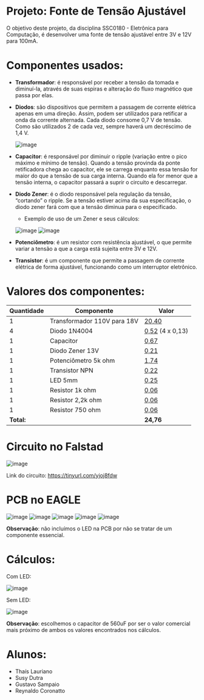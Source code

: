 # Projeto: Fonte de Tensão Ajustável

O objetivo deste projeto, da disciplina SSC0180 - Eletrônica para Computação, é desenvolver uma fonte de tensão ajustável entre 3V e 12V para 100mA.



# Componentes usados:

- **Transformador**: é responsável por receber a tensão da tomada e diminuí-la, através de suas espiras e alteração do fluxo magnético que passa por elas.

- **Diodos**: são dispositivos que permitem a passagem de corrente elétrica apenas em uma direção. Assim, podem ser utilizados para retificar a onda da corrente alternada. Cada diodo consome 0,7 V de tensão. Como são utilizados 2 de cada vez, sempre haverá um decréscimo de 1,4 V.

   ![image](https://user-images.githubusercontent.com/83373458/127049512-0a5a28b2-f349-46d1-933e-0340b1e11137.png)


- **Capacitor**:  é responsável por diminuir o ripple (variação entre o pico máximo e mínimo de tensão). Quando a tensão provinda da ponte retificadora chega ao capacitor, ele se carrega enquanto essa tensão for maior do que a tensão de sua carga interna. Quando ela for menor que a tensão interna, o capacitor passará a suprir o circuito e descarregar.

- **Diodo Zener**: é o diodo responsável pela regulação da tensão, “cortando” o ripple. Se a tensão estiver acima da sua especificação, o diodo zener fará com que a tensão diminua para o especificado.
  - Exemplo de uso de um Zener e seus cálculos:
  
  ![image](https://user-images.githubusercontent.com/83373458/127048457-799e4ea3-d32b-4ffe-9d59-01be08589564.png)
      ![image](https://user-images.githubusercontent.com/83373458/127049271-e5d84dad-2c8d-4303-9935-9d290a06551d.png)

- **Potenciômetro**: é um resistor com resistência ajustável, o que permite variar a tensão a que a carga está sujeita entre 3V e 12V.

- **Transistor**: é um componente que permite a passagem de corrente elétrica de forma ajustável, funcionando como um interruptor eletrônico.

# Valores dos componentes:

| Quantidade | Componente | Valor |
|------------|------------|-------|
| 1 | Transformador 110V para 18V| [20,40](https://www.multcomercial.com.br/transformador-de-tensao-127-220v-para-18v18v-500ma.html)| 
| 4 | Diodo 1N4004 | [0,52](https://www.baudaeletronica.com.br/diodo-1n4004.html) (4 x 0,13) |
| 1 | Capacitor | [0,67](https://www.americanas.com.br/produto/3151870134?opn=YSMESP) |
| 1 | Diodo Zener 13V | [0,21](https://www.baudaeletronica.com.br/diodo-zener-1n4743-13v-1w.html) |
| 1 | Potenciômetro 5k ohm | [1,74](https://www.moduloeletronica.com.br/produto/potenciometro-linear-5k-wh148-1-l20-3t-mini-pci-zx/3137583/)|
| 1 | Transistor NPN | [0,22](https://www.baudaeletronica.com.br/transistor-npn-bc337.html)|
| 1 | LED 5mm | [0,25](https://www.baudaeletronica.com.br/led-difuso-5mm-vermelho.html)|
| 1 | Resistor 1k ohm | [0,06](https://www.baudaeletronica.com.br/resistor-1k-5-1-4w.html)|
| 1 | Resistor 2,2k ohm | [0,06](https://www.baudaeletronica.com.br/resistor-750k-5-1-4w.html)|
| 1 | Resistor 750 ohm | [0,06](https://www.baudaeletronica.com.br/resistor-750k-5-1-4w.html)|
|**Total:**| | **24,76**|

#  Circuito no Falstad
![image](https://user-images.githubusercontent.com/83373458/127062046-21b91843-8a78-46f5-85c3-d25232b66909.png)

Link do circuito: https://tinyurl.com/yjoj8fdw

# PCB no EAGLE
![image](https://user-images.githubusercontent.com/83373458/127077269-599f5d6d-ce1f-44ad-97fc-bcaf6d5e4a23.png)
![image](https://user-images.githubusercontent.com/83373458/127077281-3d56c2f0-5d48-4e60-9915-61d14490064b.png)
![image](https://user-images.githubusercontent.com/83373458/127077300-29c8faf2-3919-47bb-8053-a3331aebc56f.png)
![image](https://user-images.githubusercontent.com/83373458/127077309-947a92a9-3021-43f8-a96b-a9c32545e1cc.png)
![image](https://user-images.githubusercontent.com/83373458/127077322-f58f614b-5dfc-48ea-893f-60a8bb7a794d.png)

**Observação**: não incluímos o LED na PCB por não se tratar de um componente essencial. 

# Cálculos:
Com LED:

![image](https://user-images.githubusercontent.com/83373458/127064325-d9090c79-19df-4197-9793-083a7b63e7e1.png)

Sem LED:

![image](https://user-images.githubusercontent.com/83373458/127077784-c05dcd73-5022-423a-be34-c28143e51a91.png)

**Observação**: escolhemos o capacitor de 560uF por ser o valor comercial mais próximo de ambos os valores encontrados nos cálculos.

# Alunos:

- Thaís Lauriano
- Susy Dutra 
- Gustavo Sampaio
- Reynaldo Coronatto
